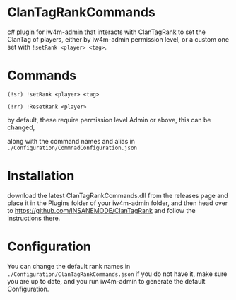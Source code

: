 # ClanTagRankCommands

c# plugin for iw4m-admin that interacts with ClanTagRank to set the ClanTag of players, either by iw4m-admin permission level, or a custom one set with ```!setRank <player> <tag>```.


# Commands
```(!sr) !setRank <player> <tag>```

```(!rr) !ResetRank <player>```

by default, these require permission level Admin or above, this can be changed,

along with the command names and alias in ```./Configuration/CommnadConfiguration.json```

# Installation
download the latest ClanTagRankCommands.dll from the releases page and place it in the Plugins folder of your iw4m-admin folder, and then head over to https://github.com/INSANEMODE/ClanTagRank and follow the instructions there.

# Configuration
You can change the default rank names in ```./Configuration/ClanTagRankCommands.json```
if you do not have it, make sure you are up to date, and you run iw4m-admin to generate the default Configuration.
